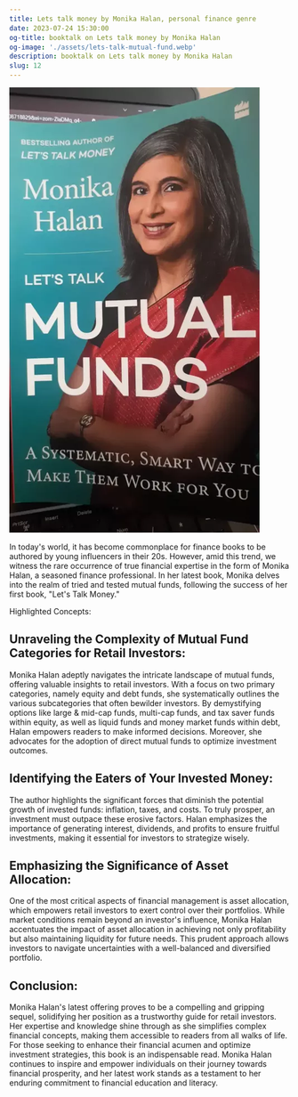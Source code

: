 ```yaml
---
title: Lets talk money by Monika Halan, personal finance genre
date: 2023-07-24 15:30:00
og-title: booktalk on Lets talk money by Monika Halan
og-image: './assets/lets-talk-mutual-fund.webp'
description: booktalk on Lets talk money by Monika Halan
slug: 12
---
```


!["Lets talk mutual fund by Monika Halan"](./assets/lets-talk-mutual-fund.webp)

In today's world, it has become commonplace for finance books to be authored by young influencers in their 20s. However, amid this trend, we witness the rare occurrence of true financial expertise in the form of Monika Halan, a seasoned finance professional. In her latest book, Monika delves into the realm of tried and tested mutual funds, following the success of her first book, "Let's Talk Money."

Highlighted Concepts:

## Unraveling the Complexity of Mutual Fund Categories for Retail Investors:

Monika Halan adeptly navigates the intricate landscape of mutual funds, offering valuable insights to retail investors. With a focus on two primary categories, namely equity and debt funds, she systematically outlines the various subcategories that often bewilder investors. By demystifying options like large & mid-cap funds, multi-cap funds, and tax saver funds within equity, as well as liquid funds and money market funds within debt, Halan empowers readers to make informed decisions. Moreover, she advocates for the adoption of direct mutual funds to optimize investment outcomes.

## Identifying the Eaters of Your Invested Money:

The author highlights the significant forces that diminish the potential growth of invested funds: inflation, taxes, and costs. To truly prosper, an investment must outpace these erosive factors. Halan emphasizes the importance of generating interest, dividends, and profits to ensure fruitful investments, making it essential for investors to strategize wisely.

## Emphasizing the Significance of Asset Allocation:

One of the most critical aspects of financial management is asset allocation, which empowers retail investors to exert control over their portfolios. While market conditions remain beyond an investor's influence, Monika Halan accentuates the impact of asset allocation in achieving not only profitability but also maintaining liquidity for future needs. This prudent approach allows investors to navigate uncertainties with a well-balanced and diversified portfolio.

## Conclusion:

Monika Halan's latest offering proves to be a compelling and gripping sequel, solidifying her position as a trustworthy guide for retail investors. Her expertise and knowledge shine through as she simplifies complex financial concepts, making them accessible to readers from all walks of life. For those seeking to enhance their financial acumen and optimize investment strategies, this book is an indispensable read. Monika Halan continues to inspire and empower individuals on their journey towards financial prosperity, and her latest work stands as a testament to her enduring commitment to financial education and literacy.